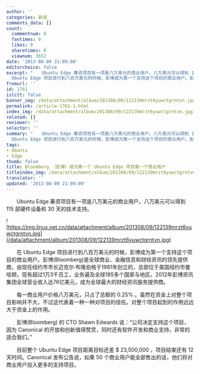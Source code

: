 ```yaml
---
author: ''
categories: 新闻
comments_data: []
count:
  commentnum: 0
  favtimes: 0
  likes: 0
  sharetimes: 0
  viewnum: 3652
date: '2013-08-09 21:09:00'
editorchoice: false
excerpt: "　　Ubuntu Edge 筹资项目有一项是八万美元的商业用户。八万美元可以得到 115 部硬件设备和 30 天的技术支持。\r\n\r\n　　在
  Ubuntu Edge 项目进行到八百万美元的时候，彭博成为第一个支持这个项目的商业用户。彭博(Bloom ..."
fromurl: ''
id: 1761
islctt: false
banner_img: /data/attachment/album/201308/09/122139mrzt6yuwctgrntvn.jpg
permalink: /article-1761-1.html
index_img: /data/attachment/album/201308/09/122139mrzt6yuwctgrntvn.jpg
related: []
reviewer: ''
selector: ''
summary: "　　Ubuntu Edge 筹资项目有一项是八万美元的商业用户。八万美元可以得到 115 部硬件设备和 30 天的技术支持。\r\n\r\n　　在
  Ubuntu Edge 项目进行到八百万美元的时候，彭博成为第一个支持这个项目的商业用户。彭博(Bloom ..."
tags:
- Ubuntu
- Edge
thumb: false
title: Bloomberg （彭博）成为第一个 Ubuntu Edge 项目第一个商业用户
titleindex_img: /data/attachment/album/201308/09/122139mrzt6yuwctgrntvn.jpg
translator: ''
updated: '2013-08-09 21:09:00'
---
```


　　Ubuntu Edge 筹资项目有一项是八万美元的商业用户。八万美元可以得到 115 部硬件设备和 30 天的技术支持。


![https://img.linux.net.cn/data/attachment/album/201308/09/122139mrzt6yuwctgrntvn.jpg](/data/attachment/album/201308/09/122139mrzt6yuwctgrntvn.jpg)


　　在 Ubuntu Edge 项目进行到八百万美元的时候，彭博成为第一个支持这个项目的商业用户。彭博(Bloomberg)是全球商业、金融信息和财经资讯的领先提供商，由现任纽约市市长迈克尔·布隆伯格于1981年创立的，总部位于美国纽约市曼哈顿，现有超过1万3千员工，业务遍及全球185多个国家与地区。2012年彭博资讯集团全球营业收入达76亿美元，成为全球最大的财经资讯服务提供商。


　　每一商业用户价格八万美元，只占了总额的 0.25% 。虽然在资金上对整个项目影响并不大，不过这代表着一种一种对项目的信任。对整个项目起到的作用远远大于资金上的作用。


　　彭博(Bloomberg) 的 CTO Shawn Edwards 说：“公司决定支持这个项目，因为 Canonical 的开放和创新值得赞赏，同时还有软件开发和商业支持，非常的适合我们。”


　　目前整个 Ubuntu Edge 项目距离目标还差 $ 23,500,000 ，项目结束还有 12 天时间。Canonical 发布公告说，如果 50 个商业用户能全部售出的话，他们将对商业用户投入更多的支持项目。